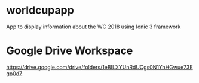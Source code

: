 # worldcupapp
App to display information about the WC 2018 using Ionic 3 framework


# Google Drive Workspace
https://drive.google.com/drive/folders/1eBILXYUnRdUCgs0N1YnHGwue73Egp0d7
